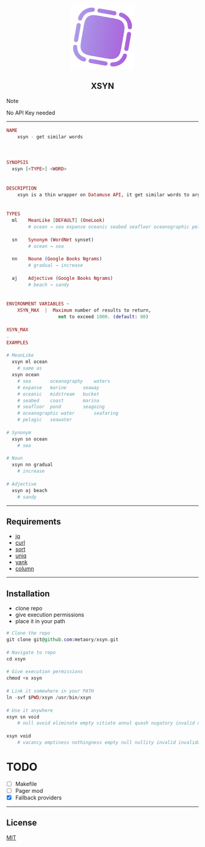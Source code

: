 <div align=center>
  <img alt="logo-of-xsyn" src="https://raw.githubusercontent.com/metaory/xsyn/master/.github/assets/ico.png" width="168px">
  <h2>XSYN</h2>
</div>

> [!Note]
> No API Key needed

---

```ex
NAME
	xsyn - get similar words



SYNOPSIS
  xsyn [<TYPE>] <WORD>


DESCRIPTION
	xsyn is a thin wrapper on Datamuse API, it get similar words to arg <WORD>


TYPES
  ml 	MeanLike [DEFAULT] (OneLook)
		# ocean → sea expanse oceanic seabed seafloor oceanographic pelagic oceanography marine midstream coast pond water seawater waters seaway bucket marina seagoing seafaring

  sn 	Synonym (WordNet synset)
		# ocean → sea

  nn 	Noune (Google Books Ngrams)
		# gradual → increase

  aj 	Adjective (Google Books Ngrams)
		# beach → sandy


ENVIRONMENT VARIABLES ~
	XSYN_MAX  |  Maximum number of results to return,
	               not to exceed 1000. (default: 80)

XSYN_MAX
.
EXAMPLES

# MeanLike
  xsyn ml ocean
    # same as
  xsyn ocean
	# sea		oceanography	waters
	# expanse	marine		seaway
	# oceanic	midstream	bucket
	# seabed	coast		marina
	# seafloor	pond		seagoing
	# oceanographic	water		seafaring
	# pelagic	seawater

# Synonym
  xsyn sn ocean
	# sea

# Noun
  xsyn nn gradual
	# increase

# Adjective
  xsyn aj beach
	# sandy
```

<!--

	#	xsyn - get similar words in a fixed or free length
```
	# get similar words to done with 7 characters
	xsyn done 7
		# ALLOVER	ATTEND	CORRECT	THROUGH	YIELDED

	# get similar words to done with 4 characters
	xsyn done 4
		# DEED	FINI	GAVE	OVER	SHOT	TADA

	# get similar words to done with any length
	xsyn done
	 # accomplished	achieved	agreed		approved	baked
	 # boiled		bygone		compacted	complete	completed
	 # concluded	consummate	consummated	cooked		determined
	 # discharged	done with	ended		executed	finished
	 # forgotten	fried		full		full-fledged	gone
	 # gone by		over		past		performed	settled
	 # signed		terminated	through
```
-->

---

## Requirements

- [jq](https://archlinux.org/packages/?q=jq)
- [curl](https://github.com/curl/curl)
- [sort](https://archlinux.org/packages/?q=sort)
- [uniq](https://archlinux.org/packages/?q=uniq)
- [yank](https://archlinux.org/packages/?q=yank)
- [column](https://archlinux.org/packages/?q=column)

---

## Installation

- clone repo
- give execution permissions
- place it in your path

```ex
# Clone the repo
git clone git@github.com:metaory/xsyn.git

# Navigate to repo
cd xsyn

# Give execution permissions
chmod +x xsyn

# Link it somewhere in your PATH
ln -svf $PWD/xsyn /usr/bin/xsyn

# Use it anywhere
xsyn sn void
	# null avoid eliminate empty vitiate annul quash nugatory invalid nullify evacuate vacancy invalidate emptiness nullity nothingness

xsyn void
	# vacancy emptiness nothingness empty null nullity invalid invalidate nugatory nullify vitiate avoid annul quash eliminate evacuate vacuum devoid nil useless
```

<!--
# Usage
xsyn void 7
	# ABOLISH	ABSENCE	BEGGING	DEADPAN	EXCRETE	INVALID	LACKING
	# MISSING	NULLIFY	REPRESS	RESCIND	SCHLOCK	SUBJECT	UNKNOWN
	# UNMOVED	UNNAMED	UNTRIED	URINATE	USELESS	VACUOUS	WANTING
```
-->

# TODO

- [ ] Makefile
- [ ] Pager mod
- [x] Fallback providers

---

## License

[MIT](LICENSE)
